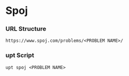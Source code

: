 # Spoj

### URL Structure
`https://www.spoj.com/problems/<PROBLEM NAME>/`

### upt Script
`upt spoj <PROBLEM NAME>`